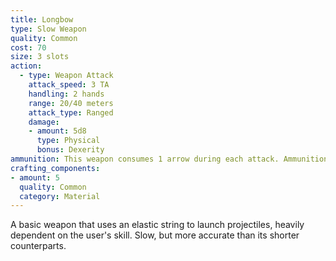 ```yaml
---
title: Longbow
type: Slow Weapon
quality: Common
cost: 70
size: 3 slots
action:
  - type: Weapon Attack
    attack_speed: 3 TA 
    handling: 2 hands
    range: 20/40 meters
    attack_type: Ranged 
    damage:
    - amount: 5d8
      type: Physical
      bonus: Dexerity
ammunition: This weapon consumes 1 arrow during each attack. Ammunition used this way must be equipped on the user's back or waist slot.
crafting_components:
- amount: 5
  quality: Common
  category: Material
---
```

A basic weapon that uses an elastic string to launch projectiles, heavily dependent on the user's skill. Slow, but more accurate than its shorter counterparts.